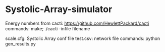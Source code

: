 # Systolic-Array-simulator

Energy numbers from cacti: https://github.com/HewlettPackard/cacti
commands:
make;
./cacti -infile filename

scale.cfg: Systolic Array conf file
test.csv: network file
commands:
python gen_results.py
